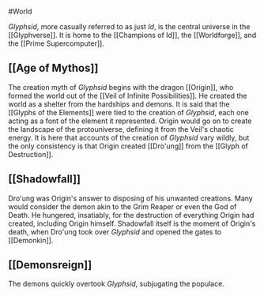 #World

*Glyphsid*, more casually referred to as just *Id*, is the central universe in the [[Glyphverse]]. It is home to the [[Champions of Id]], the [[Worldforge]], and the [[Prime Supercomputer]]. 

## [[Age of Mythos]]
The creation myth of *Glyphsid* begins with the dragon [[Origin]], who formed the world out of the [[Veil of Infinite Possibilities]]. He created the world as a shelter from the hardships and demons. It is said that the [[Glyphs of the Elements]] were tied to the creation of *Glyphsid*, each one acting as a font of the element it represented.
Origin would go on to create the landscape of the protouniverse, defining it from the Veil's chaotic energy.
It is here that accounts of the creation of *Glyphsid* vary wildly, but the only consistency is that Origin created [[Dro'ung]] from the [[Glyph of Destruction]].

## [[Shadowfall]]
Dro'ung was Origin's answer to disposing of his unwanted creations. Many would consider the demon akin to the Grim Reaper or even the God of Death. He hungered, insatiably, for the destruction of everything Origin had created, including Origin himself.
Shadowfall itself is the moment of Origin's death, when Dro'ung took over *Glyphsid* and opened the gates to [[Demonkin]].

## [[Demonsreign]]
The demons quickly overtook *Glyphsid*, subjugating the populace. 